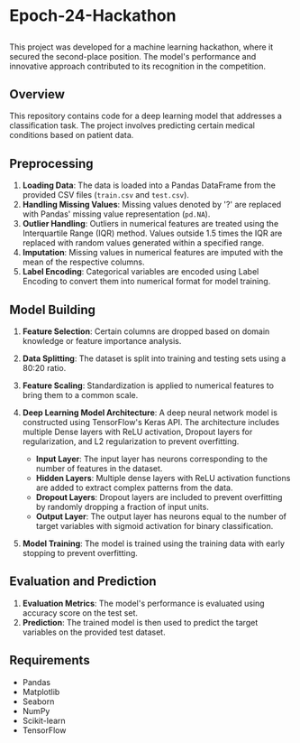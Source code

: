 # Epoch-24-Hackathon

## 
This project was developed for a machine learning hackathon, where it secured the second-place position. The model's performance and innovative approach contributed to its recognition in the competition.


## Overview

This repository contains code for a deep learning model that addresses a classification task. The project involves predicting certain medical conditions based on patient data.

## Preprocessing

1. **Loading Data**: The data is loaded into a Pandas DataFrame from the provided CSV files (`train.csv` and `test.csv`).
2. **Handling Missing Values**: Missing values denoted by '?' are replaced with Pandas' missing value representation (`pd.NA`).
3. **Outlier Handling**: Outliers in numerical features are treated using the Interquartile Range (IQR) method. Values outside 1.5 times the IQR are replaced with random values generated within a specified range.
4. **Imputation**: Missing values in numerical features are imputed with the mean of the respective columns.
5. **Label Encoding**: Categorical variables are encoded using Label Encoding to convert them into numerical format for model training.

## Model Building
1. **Feature Selection**: Certain columns are dropped based on domain knowledge or feature importance analysis.
2. **Data Splitting**: The dataset is split into training and testing sets using a 80:20 ratio.
3. **Feature Scaling**: Standardization is applied to numerical features to bring them to a common scale.
4. **Deep Learning Model Architecture**: A deep neural network model is constructed using TensorFlow's Keras API. The architecture includes multiple Dense layers with ReLU activation, Dropout layers for regularization, and L2 regularization to prevent overfitting.
   
   - **Input Layer**: The input layer has neurons corresponding to the number of features in the dataset.
   - **Hidden Layers**: Multiple dense layers with ReLU activation functions are added to extract complex patterns from the data.
   - **Dropout Layers**: Dropout layers are included to prevent overfitting by randomly dropping a fraction of input units.
   - **Output Layer**: The output layer has neurons equal to the number of target variables with sigmoid activation for binary classification.
   
6. **Model Training**: The model is trained using the training data with early stopping to prevent overfitting.

   
## Evaluation and Prediction
1. **Evaluation Metrics**: The model's performance is evaluated using accuracy score on the test set.
2. **Prediction**: The trained model is then used to predict the target variables on the provided test dataset.


## Requirements
- Pandas
- Matplotlib
- Seaborn
- NumPy
- Scikit-learn
- TensorFlow
